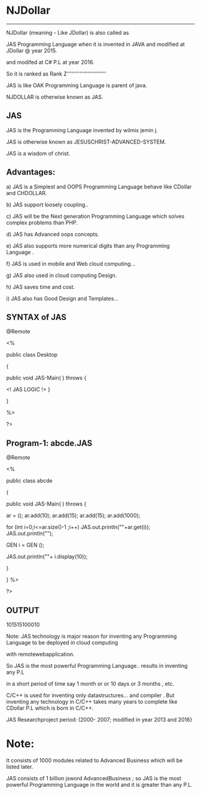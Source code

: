# NJDollar
-----------

NJDollar (meaning - Like  JDollar)  is also  called  as 

JAS  Programming Language   when  it  is   invented  in JAVA and  modified  at JDollar  @  year  2015.

and  modifed   at  C#  P.L  at  year  2016.

So  it  is   ranked   as   Rank Z'''''''''''''''''''''''''

JAS  is  like   OAK  Programming Language   is  parent  of   java.

NJDOLLAR is  otherwise   known  as  JAS. 




JAS 
---

JAS   is  the   Programming Language   invented   by  wilmix  jemin j.

JAS   is    otherwise known as  JESUSCHRIST-ADVANCED-SYSTEM.

JAS  is a wisdom of christ.



Advantages:
----------

a)  JAS   is   a   Simplest  and   OOPS   Programming Language    behave  like CDollar and CHDOLLAR.

b)  JAS  support  loosely   coupling..

c)  JAS   will  be   the  Next  generation Programming Language  which solves   complex  problems  than PHP.

d)  JAS  has Advanced   oops  concepts.

e)  JAS  also   supports  more   numerical  digits   than  any Programming Language .


f)  JAS  is  used  in  mobile  and  Web cloud  computing...


g)  JAS  also  used  in cloud  computing  Design.

h) JAS  saves   time  and  cost.

i)  JAS  also  has   Good  Design  and  Templates...



SYNTAX  of JAS
--------------

<JAS>
@Remote


 

<%



public  class  Desktop

{





public void  JAS-Main( ) throws <EXE>
{

<!  JAS  LOGIC  !>
}   

}

%>

?>




Program-1: abcde.JAS
----------


<JAS>
@Remote


 

<%





public  class  abcde

{





public void  JAS-Main( ) throws <EXE>
{




<AList> <Integer>  ar  =  <NEW>  <AList> <Integer>();
ar.add(10);
ar.add(15);
ar.add(15);
ar.add(1000);


for  (int  i=0;i<=ar.size()-1 ;i++)
JAS.out.println(""+ar.get(i));
JAS.out.println("");

GEN  i  = <NEW> GEN ();
  
 JAS.out.println(""+ i.display(10));

}

}
%>

?>



OUTPUT
------

 101515100010

Note:  JAS  technology  is   major reason  for inventing   any Programming Language to  be  deployed  in  cloud computing

with remotewebapplication.

So   JAS   is  the  most   powerful  Programming Language..  results  in  inventing  any  P.L

in   a  short  period  of  time  say  1 month or or  10 days  or  3  months  , etc.

C/C++   is  used  for  inventing   only  datastructures...
and  compiler  .  But   inventing   any  technology   in C/C++
takes   many  years  to complete  like   CDollar P.L which   is    born  in  C/C++.

JAS  Researchproject  period:  (2000- 2007; modified  in year  2013  and  2016}



Note:
======

It consists of 1000 modules related to Advanced Business which will be listed later.

JAS consists of 1 billion jsword AdvancedBusiness ; so JAS
is the most powerful Programming Language in the world and it is greater than any P.L.
